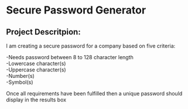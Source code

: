 # Secure Password Generator

## Project Descritpion:

I am creating a secure password for a company based on five criteria:

  -Needs password between 8 to 128 character length <br>
  -Lowercase character(s) <br>
  -Uppercase character(s) <br>
  -Number(s) <br>
  -Symbol(s) <br>
  
 Once all requirements have been fulfilled then a unique password should display in the results box
